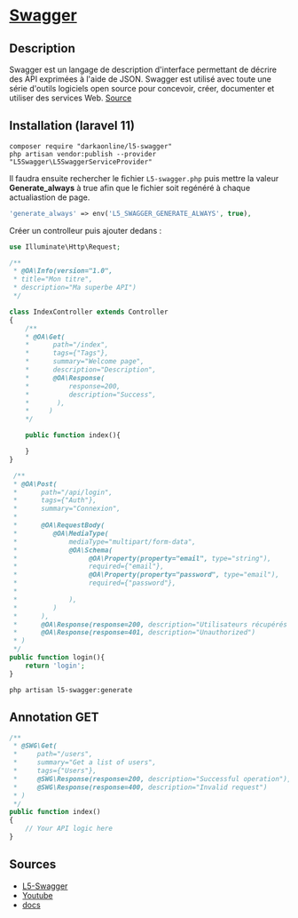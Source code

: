 # [Swagger](readme.md)

## Description

Swagger est un langage de description d'interface permettant de décrire des API exprimées à l'aide de JSON. Swagger est utilisé avec toute une série d'outils logiciels open source pour concevoir, créer, documenter et utiliser des services Web. [Source](https://fr.wikipedia.org/wiki/Swagger_(logiciel))

## Installation (laravel 11)

```console
composer require "darkaonline/l5-swagger"
php artisan vendor:publish --provider "L5Swagger\L5SwaggerServiceProvider"
```

Il faudra ensuite rechercher le fichier `L5-swagger.php` puis mettre la valeur **Generate_always** à true afin que le fichier soit regénéré à chaque actualiastion de page.  

```php
'generate_always' => env('L5_SWAGGER_GENERATE_ALWAYS', true),
```

Créer un controlleur puis ajouter dedans :

```php
use Illuminate\Http\Request;

/**
 * @OA\Info(version="1.0",
 * title="Mon titre",
 * description="Ma superbe API")
 */

class IndexController extends Controller
{
    /**
    * @OA\Get(
    *      path="/index",
    *      tags={"Tags"},
    *      summary="Welcome page",
    *      description="Description",
    *      @OA\Response(
    *          response=200,
    *          description="Success",
    *       ),
    *     )
    */

    public function index(){

    }
}
```

```php
 /**
 * @OA\Post(
 *      path="/api/login",
 *      tags={"Auth"},
 *      summary="Connexion",
 *
 *      @OA\RequestBody(
 *         @OA\MediaType(
 *             mediaType="multipart/form-data",
 *             @OA\Schema(
 *                  @OA\Property(property="email", type="string"),
 *                  required={"email"},
 *                  @OA\Property(property="password", type="email"),
 *                  required={"password"},
 *
 *             ),
 *         )
 *      ),
 *      @OA\Response(response=200, description="Utilisateurs récupérés avec succès"),
 *      @OA\Response(response=401, description="Unauthorized")
 * )
 */
public function login(){
    return 'login';
}
```

```console
php artisan l5-swagger:generate
```

## Annotation GET

```php
/**
 * @SWG\Get(
 *     path="/users",
 *     summary="Get a list of users",
 *     tags={"Users"},
 *     @SWG\Response(response=200, description="Successful operation"),
 *     @SWG\Response(response=400, description="Invalid request")
 * )
 */
public function index()
{
    // Your API logic here
}
```

## Sources

* [L5-Swagger](https://github.com/DarkaOnLine/L5-Swagger)
* [Youtube](https://www.youtube.com/watch?v=sODdVdIk90c&ab_channel=DavidSilva)
* [docs](https://medium.com/@mark.tabletpc/set-up-laravel-with-swagger-for-comprehensive-api-documentation-step-by-step-instructions-d30552ca8051)